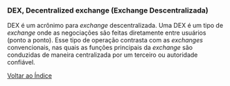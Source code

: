 ### DEX, Decentralized exchange (Exchange Descentralizada)

DEX é um acrônimo para _exchange_ descentralizada. Uma DEX é um tipo de _exchange_ onde as negociações são feitas diretamente entre usuários (ponto a ponto). Esse tipo de operação contrasta com as _exchanges_ convencionais, nas quais as funções principais da _exchange_ são conduzidas de maneira centralizada por um terceiro ou autoridade confiável.

[Voltar ao Índice](../)